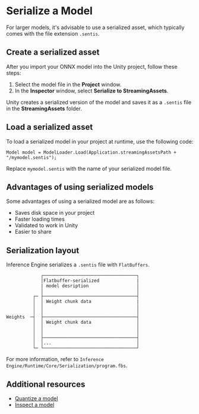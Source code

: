 # Serialize a Model

For larger models, it's advisable to use a serialized asset, which typically comes with the file extension `.sentis`.

## Create a serialized asset

After you import your ONNX model into the Unity project, follow these steps:

1. Select the model file in the **Project** window.
1. In the **Inspector** window, select **Serialize to StreamingAssets**.

Unity creates a serialized version of the model and saves it as a `.sentis` file in the **StreamingAssets** folder.

## Load a serialized asset

To load a serialized model in your project at runtime, use the following code:

```
Model model = ModelLoader.Load(Application.streamingAssetsPath + "/mymodel.sentis");
```

Replace `mymodel.sentis` with the name of your serialized model file.

## Advantages of using serialized models

Some advantages of using a serialized model are as follows:

* Saves disk space in your project
* Faster loading times
* Validated to work in Unity
* Easier to share

## Serialization layout

Inference Engine serializes a `.sentis` file with `FlatBuffers`. 

```
             ┌───────────────────────────────────┐
             │Flatbuffer-serialized              |
             | model desription                  │
             │                                   │
          ┌─ ├───────────────────────────────────┤
          │  │ Weight chunk data                 |
          │  │                                   │
          │  │                                   │
Weights  ─┤  ├───────────────────────────────────┤
          │  │ Weight chunk data                 │
          │  │                                   │
          │  │                                   │
          │  ├───────────────────────────────────┤
          │  │...                                │
          └─ └───────────────────────────────────┘
```

For more information, refer to `Inference Engine/Runtime/Core/Serialization/program.fbs`. 

## Additional resources

- [Quantize a model](quantize-a-model.md)
- [Inspect a model](inspect-a-model.md)
